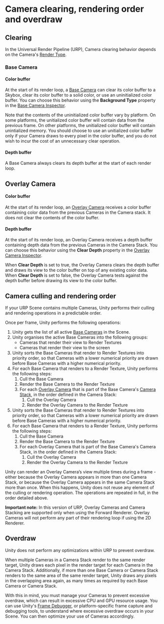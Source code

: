 # Camera clearing, rendering order and overdraw
<a name="clearing"></a>
## Clearing

In the Universal Render Pipeline (URP), Camera clearing behavior depends on the Camera's [Render Type](camera-types-and-render-type.md).

### Base Camera

#### Color buffer

At the start of its render loop, a [Base Camera](camera-types-and-render-type.md#base-camera) can clear its color buffer to a Skybox, clear its color buffer to a solid color, or use an uninitialized color buffer. You can choose this behavior using the __Background Type__ property in the [Base Camera Inspector](camera-component-reference.md#base-camera).

Note that the contents of the uninitialized color buffer vary by platform. On some platforms, the unitialized color buffer will contain data from the previous frame. On other platforms, the unitialized color buffer will contain unintialized memory. You should choose to use an unitialized color buffer only if your Camera draws to every pixel in the color buffer, and you do not wish to incur the cost of an unnecessary clear operation.

#### Depth buffer

A Base Camera always clears its depth buffer at the start of each render loop.

## Overlay Camera

#### Color buffer

At the start of its render loop, an [Overlay Camera](camera-types-and-render-type.md#overlay-camera) receives a color buffer containing color data from the previous Cameras in the Camera stack. It does not clear the contents of the color buffer.

#### Depth buffer

At the start of its render loop, an Overlay Camera receives a depth buffer containing depth data from the previous Cameras in the Camera Stack. You can choose this behavior using the __Clear Depth__ property in the [Overlay Camera Inspector](camera-component-reference.md#overlay-camera).

When __Clear Depth__ is set to true, the Overlay Camera clears the depth buffer and draws its view to the color buffer on top of any existing color data. When __Clear Depth__ is set to false, the Overlay Camera tests against the depth buffer before drawing its view to the color buffer.
<a name="rendering-order"></a>
## Camera culling and rendering order
If your URP Scene contains multiple Cameras, Unity performs their culling and rendering operations in a predictable order.

Once per frame, Unity performs the following operations:

1. Unity gets the list of all active [Base Cameras](camera-types-and-render-type.md#base-camera) in the Scene.
2. Unity organises the active Base Cameras into the following groups:
    * Cameras that render their view to Render Textures
    * Cameras that render their view to the screen
3. Unity sorts the Base Cameras that render to Render Textures into priority order, so that Cameras with a lower numerical priority are drawn before Base Cameras with a higher numerical priority.
4. For each Base Camera that renders to a Render Texture, Unity performs the following steps:
    1. Cull the Base Camera
    2. Render the Base Camera to the Render Texture
    3. For each [Overlay Camera](camera-types-and-render-type.md#overlay-camera) that is part of the Base Camera's [Camera Stack](camera-stacking.md), in the order defined in the Camera Stack:
        1. Cull the Overlay Camera
        2. Render the Overlay Camera to the Render Texture
5. Unity sorts the Base Cameras that render to Render Textures into priority order, so that Cameras with a lower numerical priority are drawn before Base Cameras with a higher numerical priority.
6. For each Base Camera that renders to a Render Texture, Unity performs the following steps:
    1. Cull the Base Camera
    2. Render the Base Camera to the Render Texture
    3. For each Overlay Camera that is part of the Base Camera's Camera Stack, in the order defined in the Camera Stack:
        1. Cull the Overlay Camera
        2. Render the Overlay Camera to the Render Texture

Unity can render an Overlay Camera’s view multiple times during a frame - either because the Overlay Camera appears in more than one Camera Stack, or because the Overlay Camera appears in the same Camera Stack more than once. When this happens, Unity does not reuse any element of the culling or rendering operation. The operations are repeated in full, in the order detailed above.

__Important note:__ In this version of URP, Overlay Cameras and Camera Stacking are supported only when using the Forward Renderer. Overlay Cameras will not perform any part of their rendering loop if using the 2D Renderer.
<a name="overdraw"></a>
## Overdraw

Unity does not perform any optimizations within URP to prevent overdraw.

When multiple Cameras in a Camera Stack render to the same render target, Unity draws each pixel in the render target for each Camera in the Camera Stack. Additionally, if more than one Base Camera or Camera Stack renders to the same area of the same render target, Unity draws any pixels in the overlapping area again, as many times as required by each Base Camera or Camera Stack.

With this in mind, you must manage your Cameras to prevent excessive overdraw, which can result in excessive CPU and GPU resource usage. You can use Unity's [Frame Debugger](https://docs.unity3d.com/Manual/FrameDebugger.html), or platform-specific frame capture and debugging tools, to understand where excessive overdraw occurs in your Scene. You can then optimize your use of Cameras accordingly.
